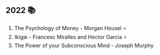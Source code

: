 ## 2022 📚

1. The Psychology of Money - Morgan Housel ⭐
2. Ikigai - Francesc Miralles and Hector Garcia ⭐
3. The Power of your Subconscious Mind - Joseph Murphy
